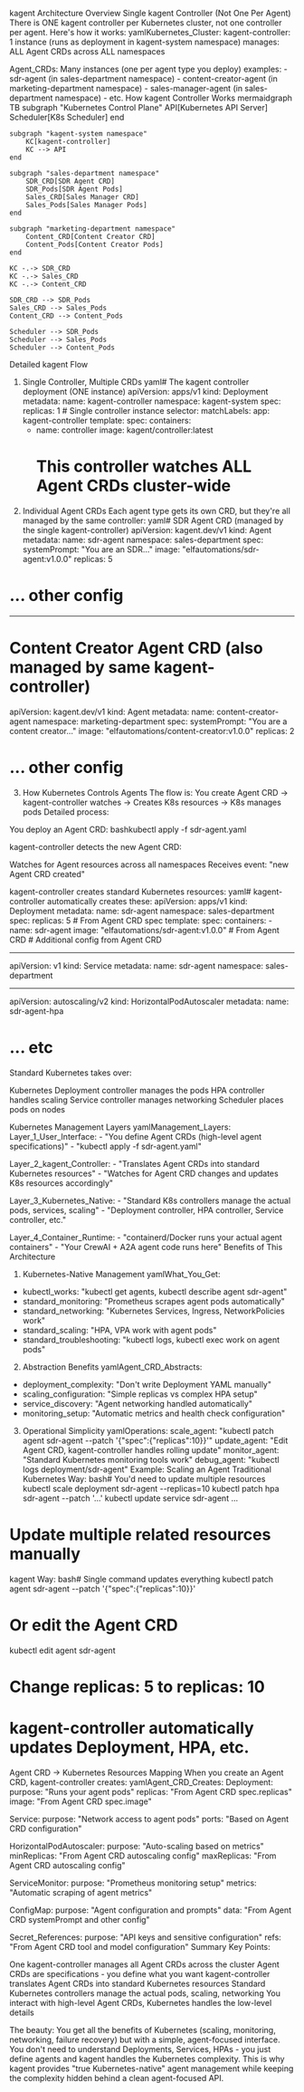 kagent Architecture Overview
Single kagent Controller (Not One Per Agent)
There is ONE kagent controller per Kubernetes cluster, not one controller per agent. Here's how it works:
yamlKubernetes_Cluster:
  kagent-controller: 1 instance (runs as deployment in kagent-system namespace)
    manages: ALL Agent CRDs across ALL namespaces
    
  Agent_CRDs: Many instances (one per agent type you deploy)
    examples:
      - sdr-agent (in sales-department namespace)
      - content-creator-agent (in marketing-department namespace)
      - sales-manager-agent (in sales-department namespace)
      - etc.
How kagent Controller Works
mermaidgraph TB
    subgraph "Kubernetes Control Plane"
        API[Kubernetes API Server]
        Scheduler[K8s Scheduler]
    end
    
    subgraph "kagent-system namespace"
        KC[kagent-controller]
        KC --> API
    end
    
    subgraph "sales-department namespace"
        SDR_CRD[SDR Agent CRD]
        SDR_Pods[SDR Agent Pods]
        Sales_CRD[Sales Manager CRD]
        Sales_Pods[Sales Manager Pods]
    end
    
    subgraph "marketing-department namespace"
        Content_CRD[Content Creator CRD]
        Content_Pods[Content Creator Pods]
    end
    
    KC -.-> SDR_CRD
    KC -.-> Sales_CRD
    KC -.-> Content_CRD
    
    SDR_CRD --> SDR_Pods
    Sales_CRD --> Sales_Pods
    Content_CRD --> Content_Pods
    
    Scheduler --> SDR_Pods
    Scheduler --> Sales_Pods
    Scheduler --> Content_Pods
Detailed kagent Flow
1. Single Controller, Multiple CRDs
yaml# The kagent controller deployment (ONE instance)
apiVersion: apps/v1
kind: Deployment
metadata:
  name: kagent-controller
  namespace: kagent-system
spec:
  replicas: 1  # Single controller instance
  selector:
    matchLabels:
      app: kagent-controller
  template:
    spec:
      containers:
      - name: controller
        image: kagent/controller:latest
        # This controller watches ALL Agent CRDs cluster-wide
2. Individual Agent CRDs
Each agent type gets its own CRD, but they're all managed by the same controller:
yaml# SDR Agent CRD (managed by the single kagent-controller)
apiVersion: kagent.dev/v1
kind: Agent
metadata:
  name: sdr-agent
  namespace: sales-department
spec:
  systemPrompt: "You are an SDR..."
  image: "elfautomations/sdr-agent:v1.0.0"
  replicas: 5
  # ... other config

---
# Content Creator Agent CRD (also managed by same kagent-controller)  
apiVersion: kagent.dev/v1
kind: Agent
metadata:
  name: content-creator-agent
  namespace: marketing-department
spec:
  systemPrompt: "You are a content creator..."
  image: "elfautomations/content-creator:v1.0.0"
  replicas: 2
  # ... other config
3. How Kubernetes Controls Agents
The flow is:
You create Agent CRD → kagent-controller watches → Creates K8s resources → K8s manages pods
Detailed process:

You deploy an Agent CRD:
bashkubectl apply -f sdr-agent.yaml

kagent-controller detects the new Agent CRD:

Watches for Agent resources across all namespaces
Receives event: "new Agent CRD created"


kagent-controller creates standard Kubernetes resources:
yaml# kagent-controller automatically creates these:
apiVersion: apps/v1
kind: Deployment
metadata:
  name: sdr-agent
  namespace: sales-department
spec:
  replicas: 5  # From Agent CRD spec
  template:
    spec:
      containers:
      - name: sdr-agent
        image: "elfautomations/sdr-agent:v1.0.0"  # From Agent CRD
        # Additional config from Agent CRD

---
apiVersion: v1
kind: Service
metadata:
  name: sdr-agent
  namespace: sales-department

---
apiVersion: autoscaling/v2
kind: HorizontalPodAutoscaler
metadata:
  name: sdr-agent-hpa
# ... etc

Standard Kubernetes takes over:

Kubernetes Deployment controller manages the pods
HPA controller handles scaling
Service controller manages networking
Scheduler places pods on nodes



Kubernetes Management Layers
yamlManagement_Layers:
  Layer_1_User_Interface:
    - "You define Agent CRDs (high-level agent specifications)"
    - "kubectl apply -f sdr-agent.yaml"
    
  Layer_2_kagent_Controller:
    - "Translates Agent CRDs into standard Kubernetes resources"
    - "Watches for Agent CRD changes and updates K8s resources accordingly"
    
  Layer_3_Kubernetes_Native:
    - "Standard K8s controllers manage the actual pods, services, scaling"
    - "Deployment controller, HPA controller, Service controller, etc."
    
  Layer_4_Container_Runtime:
    - "containerd/Docker runs your actual agent containers"
    - "Your CrewAI + A2A agent code runs here"
Benefits of This Architecture
1. Kubernetes-Native Management
yamlWhat_You_Get:
  - kubectl_works: "kubectl get agents, kubectl describe agent sdr-agent"
  - standard_monitoring: "Prometheus scrapes agent pods automatically"
  - standard_networking: "Kubernetes Services, Ingress, NetworkPolicies work"
  - standard_scaling: "HPA, VPA work with agent pods"
  - standard_troubleshooting: "kubectl logs, kubectl exec work on agent pods"
2. Abstraction Benefits
yamlAgent_CRD_Abstracts:
  - deployment_complexity: "Don't write Deployment YAML manually"
  - scaling_configuration: "Simple replicas vs complex HPA setup"
  - service_discovery: "Agent networking handled automatically"
  - monitoring_setup: "Automatic metrics and health check configuration"
3. Operational Simplicity
yamlOperations:
  scale_agent: "kubectl patch agent sdr-agent --patch '{\"spec\":{\"replicas\":10}}'"
  update_agent: "Edit Agent CRD, kagent-controller handles rolling update"
  monitor_agent: "Standard Kubernetes monitoring tools work"
  debug_agent: "kubectl logs deployment/sdr-agent"
Example: Scaling an Agent
Traditional Kubernetes Way:
bash# You'd need to update multiple resources
kubectl scale deployment sdr-agent --replicas=10
kubectl patch hpa sdr-agent --patch '...'
kubectl update service sdr-agent ...
# Update multiple related resources manually
kagent Way:
bash# Single command updates everything
kubectl patch agent sdr-agent --patch '{"spec":{"replicas":10}}'

# Or edit the Agent CRD
kubectl edit agent sdr-agent
# Change replicas: 5 to replicas: 10
# kagent-controller automatically updates Deployment, HPA, etc.
Agent CRD → Kubernetes Resources Mapping
When you create an Agent CRD, kagent-controller creates:
yamlAgent_CRD_Creates:
  Deployment:
    purpose: "Runs your agent pods"
    replicas: "From Agent CRD spec.replicas"
    image: "From Agent CRD spec.image"
    
  Service:
    purpose: "Network access to agent pods"
    ports: "Based on Agent CRD configuration"
    
  HorizontalPodAutoscaler:
    purpose: "Auto-scaling based on metrics"
    minReplicas: "From Agent CRD autoscaling config"
    maxReplicas: "From Agent CRD autoscaling config"
    
  ServiceMonitor:
    purpose: "Prometheus monitoring setup"
    metrics: "Automatic scraping of agent metrics"
    
  ConfigMap:
    purpose: "Agent configuration and prompts"
    data: "From Agent CRD systemPrompt and other config"
    
  Secret_References:
    purpose: "API keys and sensitive configuration"
    refs: "From Agent CRD tool and model configuration"
Summary
Key Points:

One kagent-controller manages all Agent CRDs across the cluster
Agent CRDs are specifications - you define what you want
kagent-controller translates Agent CRDs into standard Kubernetes resources
Standard Kubernetes controllers manage the actual pods, scaling, networking
You interact with high-level Agent CRDs, Kubernetes handles the low-level details

The beauty: You get all the benefits of Kubernetes (scaling, monitoring, networking, failure recovery) but with a simple, agent-focused interface. You don't need to understand Deployments, Services, HPAs - you just define agents and kagent handles the Kubernetes complexity.
This is why kagent provides "true Kubernetes-native" agent management while keeping the complexity hidden behind a clean agent-focused API.
